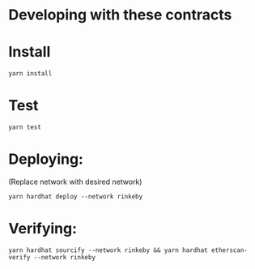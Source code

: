 # Developing with these contracts

# Install

`yarn install`

# Test

`yarn test`

# Deploying:

(Replace network with desired network)

`yarn hardhat deploy --network rinkeby`

# Verifying:

`yarn hardhat sourcify --network rinkeby && yarn hardhat etherscan-verify --network rinkeby`
